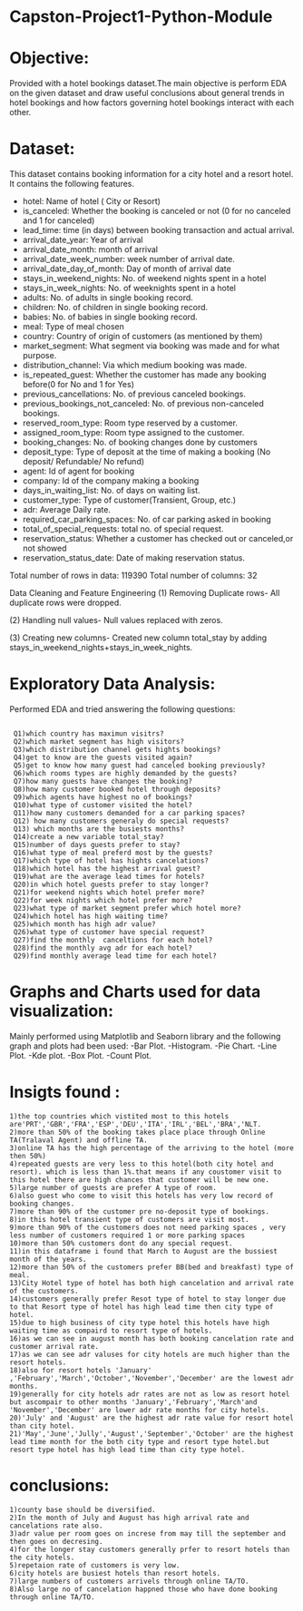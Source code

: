 # Capston-Project1-Python-Module
# Objective:
Provided with a hotel bookings dataset.The main objective is perform EDA on the given dataset and draw useful conclusions about general trends in hotel bookings and how factors governing hotel bookings interact with each other.

# Dataset:
This dataset contains booking information for a city hotel and a resort hotel. It contains the following features.

- hotel: Name of hotel ( City or Resort)
- is_canceled: Whether the booking is canceled or not (0 for no canceled and 1 for canceled)
- lead_time: time (in days) between booking transaction and actual arrival.
- arrival_date_year: Year of arrival
- arrival_date_month: month of arrival
- arrival_date_week_number: week number of arrival date.
- arrival_date_day_of_month: Day of month of arrival date
- stays_in_weekend_nights: No. of weekend nights spent in a hotel
- stays_in_week_nights: No. of weeknights spent in a hotel
- adults: No. of adults in single booking record.
- children: No. of children in single booking record.
- babies: No. of babies in single booking record. 
- meal: Type of meal chosen 
- country: Country of origin of customers (as mentioned by them)
- market_segment: What segment via booking was made and for what purpose.
- distribution_channel: Via which medium booking was made.
- is_repeated_guest: Whether the customer has made any booking before(0 for No and 1 for 
                     Yes)
- previous_cancellations: No. of previous canceled bookings.
- previous_bookings_not_canceled: No. of previous non-canceled bookings.
- reserved_room_type: Room type reserved by a customer.
- assigned_room_type: Room type assigned to the customer.
- booking_changes: No. of booking changes done by customers
- deposit_type: Type of deposit at the time of making a booking (No deposit/ Refundable/ No refund)
- agent: Id of agent for booking
- company: Id of the company making a booking
- days_in_waiting_list: No. of days on waiting list.
- customer_type: Type of customer(Transient, Group, etc.)
- adr: Average Daily rate.
- required_car_parking_spaces: No. of car parking asked in booking
- total_of_special_requests: total no. of special request.
- reservation_status: Whether a customer has checked out or canceled,or not showed 
- reservation_status_date: Date of making reservation status.

Total number of rows in data: 119390
Total number of columns: 32

Data Cleaning and Feature Engineering
(1) Removing Duplicate rows-
All duplicate rows were dropped.

(2) Handling null values-
Null values replaced with zeros.

(3) Creating new columns-
Created new column total_stay by adding stays_in_weekend_nights+stays_in_week_nights.

# Exploratory Data Analysis:
Performed EDA and tried answering the following questions:
```

 Q1)which country has maximun visitrs?
 Q2)which market segment has high visitors?
 Q3)which distribution channel gets hights bookings?
 Q4)get to know are the guests visited again?
 Q5)get to know how many guest had canceled booking previously?
 Q6)which rooms types are highly demanded by the guests?
 Q7)how many guests have changes the booking?
 Q8)how many customer booked hotel through deposits?
 Q9)which agents have highest no of bookings?
 Q10)what type of customer visited the hotel?
 Q11)how many customers demanded for a car parking spaces?
 Q12) how many customers generaly do special requests?
 Q13) which months are the busiests months?
 Q14)create a new variable total_stay?
 Q15)number of days guests prefer to stay?
 Q16)what type of meal preferd most by the guests?
 Q17)which type of hotel has hights cancelations?
 Q18)which hotel has the highest arrival guest?
 Q19)what are the average lead times for hotels?
 Q20)in which hotel guests prefer to stay longer?
 Q21)for weekend nights which hotel prefer more?
 Q22)for week nights which hotel prefer more?
 Q23)what type of market segment prefer which hotel more?
 Q24)which hotel has high waiting time?
 Q25)which month has high adr value?
 Q26)what type of customer have special request?
 Q27)find the monthly  canceltions for each hotel?
 Q28)find the monthly avg adr for each hotel?
 Q29)find monthly average lead time for each hotel?
```
# Graphs and Charts used for data visualization:
Mainly performed using Matplotlib and Seaborn library and the following graph and plots had been used:
-Bar Plot.
-Histogram.
-Pie Chart.
-Line Plot.
-Kde plot.
-Box Plot.
-Count Plot.

# Insigts found :
```
1)the top countries which vistited most to this hotels are'PRT','GBR','FRA','ESP','DEU','ITA','IRL','BEL','BRA','NLT.
2)more than 50% of the booking takes place place through Online TA(Tralaval Agent) and offline TA.
3)online TA has the high percentage of the arriving to the hotel (more then 50%)
4)repeated guests are very less to this hotel(both city hotel and resort). which is less than 1%.that means if any coustomer visit to this hotel there are high chances that customer will be new one.
5)large number of guests are prefer A type of room.
6)also guest who come to visit this hotels has very low record of booking changes.
7)more than 90% of the customer pre no-deposit type of bookings.
8)in this hotel transient type of customers are visit most.
9)more than 90% of the customers does not need parking spaces , very less number of customers required 1 or more parking spaces
10)more than 50% customers dont do any special request.
11)in this dataframe i found that March to August are the bussiest month of the years.
12)more than 50% of the customers prefer BB(bed and breakfast) type of meal.
13)City Hotel type of hotel has both high cancelation and arrival rate of the customers.
14)customers generally prefer Resot type of hotel to stay longer due to that Resort type of hotel has high lead time then city type of hotel.
15)due to high business of city type hotel this hotels have high waiting time as compaird to resort type of hotels.
16)as we can see in august month has both booking cancelation rate and customer arrival rate.
17)as we can see adr valuses for city hotels are much higher than the resort hotels.
18)also for resort hotels 'January' ,'February','March','October','November','December' are the lowest adr months.
19)generally for city hotels adr rates are not as low as resort hotel but ascompair to other months 'January','February','March'and 'November','December' are lower adr rate months for city hotels.
20)'July' and 'August' are the highest adr rate value for resort hotel than city hotel.
21)'May','June','Jully','August','September','October' are the highest lead time month for the both city type and resort type hotel.but resort type hotel has high lead time than city type hotel.
```
# conclusions:
```
1)county base should be diversified.
2)In the month of July and August has high arrival rate and cancelations rate also.
3)adr value per room goes on increse from may till the september and then goes on decresing.
4)for the longer stay customers generally prfer to resort hotels than the city hotels.
5)repetaion rate of customers is very low.
6)city hotels are busiest hotels than resort hotels.
7)large numbers of customers arrivels through online TA/TO.
8)Also large no of cancelation happned those who have done booking through online TA/TO.
```
